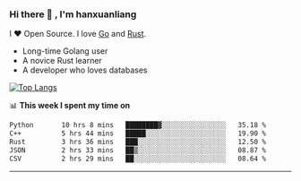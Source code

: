 ### Hi there 👋 , I'm hanxuanliang

<!--
**hanxuanliang/hanxuanliang** is a ✨ _special_ ✨ repository because its `README.md` (this file) appears on your GitHub profile.

Here are some ideas to get you started:

- 🔭 I’m currently working on ...
- 🌱 I’m currently learning ...
- 👯 I’m looking to collaborate on ...
- 🤔 I’m looking for help with ...
- 💬 Ask me about ...
- 📫 How to reach me: ...
- 😄 Pronouns: ...
- ⚡ Fun fact: ...
-->
I ❤ Open Source. I love [Go](https://golang.org) and [Rust](https://www.rust-lang.org/zh-CN/).

* Long-time Golang user
* A novice Rust learner
* A developer who loves databases

[![Top Langs](https://github-readme-stats.vercel.app/api?username=hanxuanliang&show_icons=true&count_private=true&line_height=40)](https://github.com/anuraghazra/github-readme-stats)

📊 **This week I spent my time on**
<!--START_SECTION:waka-->

```txt
Python       10 hrs 8 mins   ████████▓░░░░░░░░░░░░░░░░   35.18 %
C++          5 hrs 44 mins   █████░░░░░░░░░░░░░░░░░░░░   19.90 %
Rust         3 hrs 36 mins   ███░░░░░░░░░░░░░░░░░░░░░░   12.50 %
JSON         2 hrs 33 mins   ██▒░░░░░░░░░░░░░░░░░░░░░░   08.87 %
CSV          2 hrs 29 mins   ██░░░░░░░░░░░░░░░░░░░░░░░   08.64 %
```

<!--END_SECTION:waka-->

***
